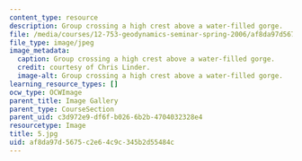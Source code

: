 ```yaml
---
content_type: resource
description: Group crossing a high crest above a water-filled gorge.
file: /media/courses/12-753-geodynamics-seminar-spring-2006/af8da97d5675c2e64c9c345b2d55484c_5.jpg
file_type: image/jpeg
image_metadata:
  caption: Group crossing a high crest above a water-filled gorge.
  credit: courtesy of Chris Linder.
  image-alt: Group crossing a high crest above a water-filled gorge.
learning_resource_types: []
ocw_type: OCWImage
parent_title: Image Gallery
parent_type: CourseSection
parent_uid: c3d972e9-df6f-b026-6b2b-4704032328e4
resourcetype: Image
title: 5.jpg
uid: af8da97d-5675-c2e6-4c9c-345b2d55484c
---
```

